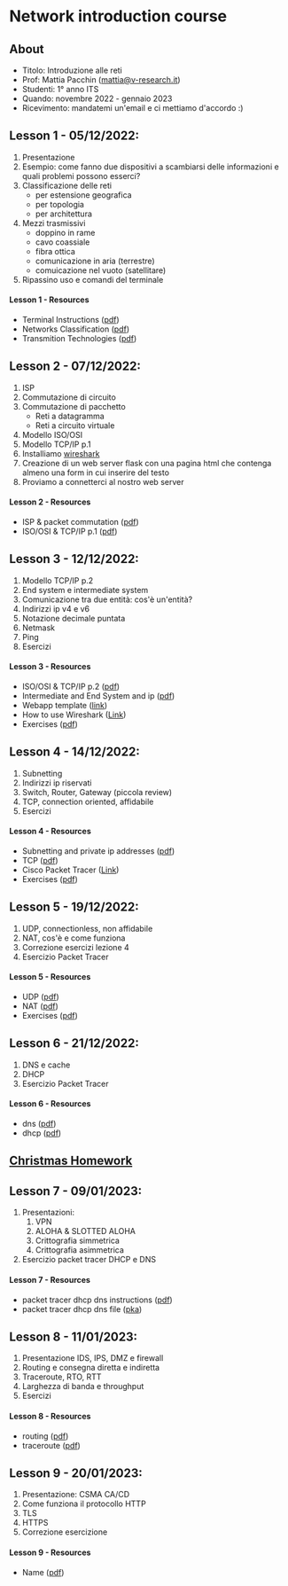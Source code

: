 # Network introduction course

## About

- Titolo: Introduzione alle reti
- Prof: Mattia Pacchin (mattia@v-research.it)
- Studenti: 1° anno ITS
- Quando: novembre 2022 - gennaio 2023
- Ricevimento: mandatemi un'email e ci mettiamo d'accordo :)

## Lesson 1 - 05/12/2022:

1. Presentazione
2. Esempio: come fanno due dispositivi a scambiarsi delle informazioni e quali problemi possono esserci?
3. Classificazione delle reti
   - per estensione geografica
   - per topologia
   - per architettura
4. Mezzi trasmissivi
   - doppino in rame
   - cavo coassiale
   - fibra ottica
   - comunicazione in aria (terrestre)
   - comuicazione nel vuoto (satellitare)
5. Ripassino uso e comandi del terminale

#### Lesson 1 - Resources
- Terminal Instructions ([pdf](material/l1/terminal_instructions.pdf))
- Networks Classification ([pdf](material/l1/computer_networks.pdf))
- Transmition Technologies ([pdf](material/l1/transmition_technologies.pdf))

## Lesson 2 - 07/12/2022:

1. ISP
2. Commutazione di circuito
3. Commutazione di pacchetto
   - Reti a datagramma
   - Reti a circuito virtuale
4. Modello ISO/OSI
5. Modello TCP/IP p.1
6. Installiamo [wireshark](https://www.wireshark.org/download.html)
7. Creazione di un web server flask con una pagina html che contenga almeno una form in cui inserire del testo
8. Proviamo a connetterci al nostro web server

#### Lesson 2 - Resources
- ISP & packet commutation ([pdf](material/l2/isp_commutation.pdf))
- ISO/OSI & TCP/IP p.1 ([pdf](material/l2/isoosi_tcpip_1.pdf))

## Lesson 3 - 12/12/2022:

1. Modello TCP/IP p.2
2. End system e intermediate system
3. Comunicazione tra due entità: cos'è un'entità?
4. Indirizzi ip v4 e v6
5. Notazione decimale puntata
6. Netmask
7. Ping
8. Esercizi

#### Lesson 3 - Resources
- ISO/OSI & TCP/IP p.2 ([pdf](material/l3/isoosi_tcpip_2.pdf))
- Intermediate and End System and ip ([pdf](material/l3/intermediate_end_system_ip.pdf))
- Webapp template ([link](https://drive.google.com/file/d/1MHHm3W43DTFvdZwNtEs1CcYj-W7zKC5_/view?usp=share_link))
- How to use Wireshark ([Link](https://www.lifewire.com/wireshark-tutorial-4143298))
- Exercises ([pdf](material/l3/l3_exercises.pdf))

## Lesson 4 - 14/12/2022:

1. Subnetting
2. Indirizzi ip riservati
3. Switch, Router, Gateway (piccola review)
4. TCP, connection oriented, affidabile
5. Esercizi

#### Lesson 4 - Resources
- Subnetting and private ip addresses ([pdf](material/l4/subnetting_private_ip.pdf))
- TCP ([pdf](material/l4/tcp.pdf))
- Cisco Packet Tracer ([Link](https://www.netacad.com/portal/resources/packet-tracer))
- Exercises ([pdf](material/l4/l4_exercises.pdf))

## Lesson 5 - 19/12/2022:

1. UDP, connectionless, non affidabile
2. NAT, cos'è e come funziona
5. Correzione esercizi lezione 4
6. Esercizio Packet Tracer

#### Lesson 5 - Resources
- UDP ([pdf](material/l5/udp.pdf))
- NAT ([pdf](material/l5/nat.pdf))
- Exercises ([pdf](material/l5/l5_exercises.pdf))

## Lesson 6 - 21/12/2022:

1. DNS e cache
2. DHCP
3. Esercizio Packet Tracer

#### Lesson 6 - Resources
- dns ([pdf](material/l6/dns.pdf))
- dhcp ([pdf](material/l6/dhcp.pdf))

## [Christmas Homework](christmas_homework.md)

## Lesson 7 - 09/01/2023:

1. Presentazioni:
   1. VPN
   2. ALOHA & SLOTTED ALOHA
   3. Crittografia simmetrica
   4. Crittografia asimmetrica
2. Esercizio packet tracer DHCP e DNS

#### Lesson 7 - Resources
- packet tracer dhcp dns instructions ([pdf](material/l7/dns_and_dhcp.pdf))
- packet tracer dhcp dns file ([pka](material/l7/dns_and_dhcp.pka))

## Lesson 8 - 11/01/2023:

1. Presentazione IDS, IPS, DMZ e firewall
2. Routing e consegna diretta e indiretta
3. Traceroute, RTO, RTT
4. Larghezza di banda e throughput
5. Esercizi

#### Lesson 8 - Resources
- routing ([pdf](material/l8/routing.pdf))
- traceroute ([pdf](material/l8/traceroute.pdf))

## Lesson 9 - 20/01/2023:

1. Presentazione: CSMA CA/CD
2. Come funziona il protocollo HTTP
3. TLS
4. HTTPS
5. Correzione esercizione

#### Lesson 9 - Resources
- Name ([pdf](material/.pdf))
